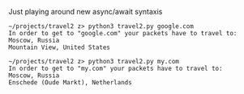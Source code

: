 Just playing around new async/await syntaxis

```
~/projects/travel2 z> python3 travel2.py google.com
In order to get to "google.com" your packets have to travel to:
Moscow, Russia
Mountain View, United States
```

```
~/projects/travel2 z> python3 travel2.py my.com
In order to get to "my.com" your packets have to travel to:
Moscow, Russia
Enschede (Oude Markt), Netherlands
```
